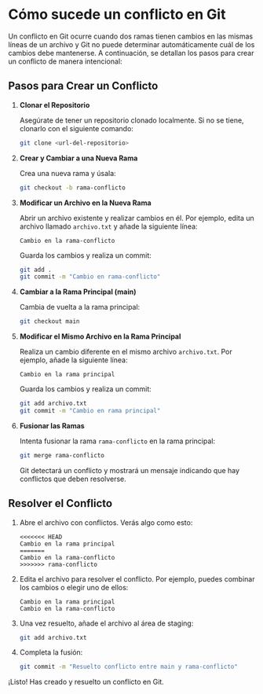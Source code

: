 # Cómo sucede un conflicto en Git

Un conflicto en Git ocurre cuando dos ramas tienen cambios en las mismas líneas de un archivo y Git no puede determinar automáticamente cuál de los cambios debe mantenerse. A continuación, se detallan los pasos para crear un conflicto de manera intencional:

## Pasos para Crear un Conflicto

1. **Clonar el Repositorio**
   
   Asegúrate de tener un repositorio clonado localmente. Si no se tiene, clonarlo con el siguiente comando:

   ```bash
   git clone <url-del-repositorio>
   ```

2. **Crear y Cambiar a una Nueva Rama**
   
   Crea una nueva rama y úsala:

   ```bash
   git checkout -b rama-conflicto
   ```

3. **Modificar un Archivo en la Nueva Rama**
   
   Abrir un archivo existente y realizar cambios en él. Por ejemplo, edita un archivo llamado `archivo.txt` y añade la siguiente línea:

   ```
   Cambio en la rama-conflicto
   ```

   Guarda los cambios y realiza un commit:

   ```bash
   git add .
   git commit -m "Cambio en rama-conflicto"
   ```

4. **Cambiar a la Rama Principal (main)**
   
   Cambia de vuelta a la rama principal:

   ```bash
   git checkout main
   ```

5. **Modificar el Mismo Archivo en la Rama Principal**
   
   Realiza un cambio diferente en el mismo archivo `archivo.txt`. Por ejemplo, añade la siguiente línea:

   ```
   Cambio en la rama principal
   ```

   Guarda los cambios y realiza un commit:

   ```bash
   git add archivo.txt
   git commit -m "Cambio en rama principal"
   ```

6. **Fusionar las Ramas**
   
   Intenta fusionar la rama `rama-conflicto` en la rama principal:

   ```bash
   git merge rama-conflicto
   ```

   Git detectará un conflicto y mostrará un mensaje indicando que hay conflictos que deben resolverse.

## Resolver el Conflicto

1. Abre el archivo con conflictos. Verás algo como esto:

   ```
   <<<<<<< HEAD
   Cambio en la rama principal
   =======
   Cambio en la rama-conflicto
   >>>>>>> rama-conflicto
   ```

2. Edita el archivo para resolver el conflicto. Por ejemplo, puedes combinar los cambios o elegir uno de ellos:

   ```
   Cambio en la rama principal
   Cambio en la rama-conflicto
   ```

3. Una vez resuelto, añade el archivo al área de staging:

   ```bash
   git add archivo.txt
   ```

4. Completa la fusión:

   ```bash
   git commit -m "Resuelto conflicto entre main y rama-conflicto"
   ```

¡Listo! Has creado y resuelto un conflicto en Git.
